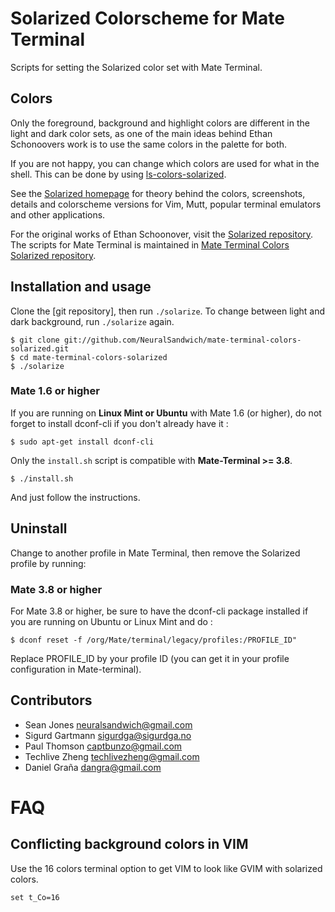 Solarized Colorscheme for Mate Terminal
========================================

Scripts for setting the Solarized color set with Mate Terminal.

Colors
------

Only the foreground, background and highlight colors are different in the light
and dark color sets, as one of the main ideas behind Ethan Schonoovers work is
to use the same colors in the palette for both.

If you are not happy, you can change which colors are used for what in the
shell. This can be done by using [ls-colors-solarized].

See the [Solarized homepage] for theory behind the colors, screenshots, details
and colorscheme versions for Vim, Mutt, popular terminal emulators and other
applications.

For the original works of Ethan Schoonover, visit the [Solarized repository].
The scripts for Mate Terminal is maintained in [Mate Terminal Colors
Solarized repository].

Installation and usage
----------------------

Clone the [git repository], then run `./solarize`. To change between light and
dark background, run `./solarize` again.

    $ git clone git://github.com/NeuralSandwich/mate-terminal-colors-solarized.git
    $ cd mate-terminal-colors-solarized
    $ ./solarize

### Mate 1.6 or higher

If you are running on <b>Linux Mint or Ubuntu</b> with Mate 1.6 (or higher),
do not forget to install dconf-cli if you don't already have it :

    $ sudo apt-get install dconf-cli

Only the `install.sh` script is compatible with <b>Mate-Terminal >= 3.8</b>.

    $ ./install.sh
    
And just follow the instructions.

Uninstall
---------

Change to another profile in Mate Terminal, then remove the Solarized profile
by running:

### Mate 3.8 or higher

For Mate 3.8 or higher, be sure to have the dconf-cli package installed
if you are running on Ubuntu or Linux Mint and do :

    $ dconf reset -f /org/Mate/terminal/legacy/profiles:/PROFILE_ID"

Replace PROFILE_ID by your profile ID (you can get it in your profile
configuration in Mate-terminal).

Contributors
------------

* Sean Jones <neuralsandwich@gmail.com>
* Sigurd Gartmann <sigurdga@sigurdga.no>
* Paul Thomson <captbunzo@gmail.com>
* Techlive Zheng <techlivezheng@gmail.com>
* Daniel Graña <dangra@gmail.com>

FAQ
===

Conflicting background colors in VIM
------------------------------------

Use the 16 colors terminal option to get VIM to look like GVIM with solarized
colors.

    set t_Co=16
[Mate Terminal Colors Solarized repository]: https://github.com/NeuralSandwich/mate-terminal-colors-solarized
[Solarized homepage]:   http://ethanschoonover.com/solarized
[Solarized repository]: https://github.com/altercation/solarized
[Gnome Terminal Colors Solarized repository]: https://github.com/sigurdga/mate-terminal-colors-solarized
[ls-colors-solarized]: https://github.com/sigurdga/ls-colors-solarized
